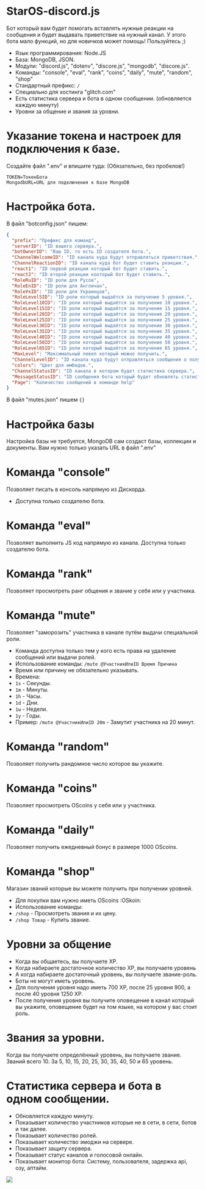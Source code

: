 # StarOS-discord.js
Бот который вам будет помогать вставлять нужные реакции на сообщения и будет выдавать приветствие на нужный канал.
У этого бота мало функций, но для новичков может помощь! Пользуйтесь ;)
- Язык программирования: Node.JS
- База: MongoDB, JSON.
- Модули: "discord.js", "dotenv", "discore.js", "mongodb", "discore.js".
- Команды: "console", "eval", "rank", "coins", "daily", "mute", "random", "shop"
- Стандартный префикс: `/`
- Специально для хостинга "glitch.com"
- Есть статистика сервера и бота в одном сообщении. (обновляется каждую минуту)
- Уровни за общение и звания за уровни.
# Указание токена и настроек для подключения к базе.
 Создайте файл ".env" и впишите туда: (Обязательно, без пробелов!)
```
TOKEN=ТокенБота
MongodbURL=URL для подключения к базе MongoDB
```
# Настройка бота.
В файл "botconfig.json" пишем:
```JSON
{
  "prefix": "Префикс для команд",
  "serverID": "ID вашего сервера.",
  "botOwnerID": "Ваш ID, то есть ID создателя бота.",
  "ChannelWelcomeID": "ID канала куда будут отправляться приветствия.",
  "ChannelReactionID": "ID канала куда бот будет ставить реакции.",
  "react1": "ID первой реакции который бот будет ставить.",
  "react2": "ID второй реакции кооторый бот будет ставить.",
  "RoleRuID": "ID роли для Русов",
  "RoleEnID": "ID роли для Англичан",
  "RoleУкID": "ID роли для Украинцов",
  "RoleLevel5ID": "ID роли который выдаётся за получение 5 уровня.",
  "RoleLevel10ID": "ID роли который выдаётся за получение 10 уровня.",
  "RoleLevel15ID": "ID роли который выдаётся за получение 15 уровня.",
  "RoleLevel20ID": "ID роли который выдаётся за получение 20 уровня.",
  "RoleLevel25ID": "ID роли который выдаётся за получение 25 уровня.",
  "RoleLevel30ID": "ID роли который выдаётся за получение 30 уровня.",
  "RoleLevel35ID": "ID роли который выдаётся за получение 35 уровня.",
  "RoleLevel40ID": "ID роли который выдаётся за получение 40 уровня.",
  "RoleLevel50ID": "ID роли который выдаётся за получение 50 уровня.",
  "RoleLevel65ID": "ID роли который выдаётся за получение 65 уровня.",
  "MaxLevel": "Максимальный левел который можно получить.",
  "ChannelLevelID": "ID канала куда будут отправляться сообщения о получении уровня.",
  "colors": "Цвет для имбедов.",
  "ChannelStatusID": "ID канала в котором будет статистика сервера.",
  "MessageStatusID": "ID сообщения бота который будет обновлять статистику.",
  "Page": "Количество сообщений в команде help"
}
```
В файл "mutes.json" пишем `{}`
# Настройка базы
Настройка базы не требуется, MongoDB сам создаст базы, коллекции и документы. Вам нужно только указать URL в файл ".env"
# Команда "console"
Позволяет писать в консоль напрямую из Дискорда.
- Доступна только создателю бота.
# Команда "eval"
Позволяет выполнить JS код напрямую из канала. Доступна только создателю бота.
# Команда "rank"
Позволяет просмотреть ранг общения и звание у себя или у участника.
# Команда "mute"
Позволяет "заморозить" участника в канале путём выдачи специальной роли.
- Команда доступна только тем у кого есть права на удаление сообщений или выдачи ролей.
- Использование команды: `/mute @УчастникИлиID Время Причина`
- Время или причину не обязательно указывать.
- Времена:
- `1s` - Секунды.
- `1m` - Минуты.
- `1h` - Часы.
- `1d` - Дни.
- `1w` - Недели.
- `1y` - Годы.
- Пример: `/mute @УчастникИлиID 20m` - Замутит участника на 20 минут.
# Команда "random"
Позволяет получить рандомное число которое вы укажите.
# Команда "coins"
Позволяет просмотреть OScoins у себя или у участника.
# Команда "daily"
Позволяет получить ежедневный бонус в размере 1000 OScoins.
# Команда "shop"
Магазин званий которые вы можете получить при получении уровней.
- Для покупки вам нужно иметь OScoins :OSkoin:
- Использование команды:
- `/shop` - Просмотреть звания и их цену.
- `/shop Товар` - Купить звание.
# Уровни за общение
- Когда вы общаетесь, вы получаете XP.
- Когда набираете достаточное количество XP, вы получаете уровень
- А когда набираете достаточный уровень, вы получаете звание-роль.
- Боты не могут иметь уровень.
- Для получения уровня надо иметь 700 XP, после 25 уровня 900, а после 40 уровня 1250 XP.
- После получения уровня вы получите оповещение в канал который вы укажите, оповещение будет на том языке, на котором у вас стоит роль.
# Звания за уровни.
Когда вы получаете определённый уровень, вы получаете звание.
Званий всего 10. За 5, 10, 15, 20, 25, 30, 35, 40, 50 и 65 уровень.
# Статистика сервера и бота в одном сообщении.
- Обновляется каждую минуту.
- Показывает количество участников которые не в сети, в сети, ботов и так далее.
- Показывает количество ролей.
- Показывает количество эмоджи на сервере.
- Показывает защиту сервера.
- Показывает статус каналов и голосовой онлайн.
- Показывает монитор бота: Систему, пользователя, задержка api, озу, аптайм.
<img src='https://cdn.discordapp.com/attachments/605395679019532288/625611797935947776/unknown.png'>
